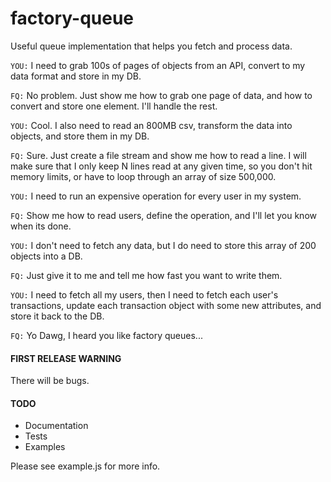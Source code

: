 # factory-queue
Useful queue implementation that helps you fetch and process data.

`YOU:` I need to grab 100s of pages of objects from an API, convert to my data format and store in my DB.

`FQ:` No problem. Just show me how to grab one page of data, and how to convert and store one element. I'll handle the rest.

`YOU:` Cool. I also need to read an 800MB csv, transform the data into objects, and store them in my DB.

`FQ:` Sure. Just create a file stream and show me how to read a line. I will make sure that I only keep N lines read at any given time, so you don't hit memory limits, or have to loop through an array of size 500,000.

`YOU:` I need to run an expensive operation for every user in my system.

`FQ:` Show me how to read users, define the operation, and I'll let you know when its done.

`YOU:` I don't need to fetch any data, but I do need to store this array of 200 objects into a DB.

`FQ:` Just give it to me and tell me how fast you want to write them.

`YOU:` I need to fetch all my users, then I need to fetch each user's transactions, update each transaction object with some new attributes, and store it back to the DB.

`FQ:` Yo Dawg, I heard you like factory queues...

#### FIRST RELEASE WARNING
There will be bugs.

#### TODO
* Documentation
* Tests
* Examples

Please see example.js for more info.
